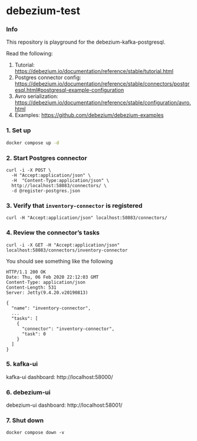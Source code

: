 # debezium-test

### Info

This repository is playground for the debezium-kafka-postgresql.

Read the following:

1. Tutorial: https://debezium.io/documentation/reference/stable/tutorial.html
2. Postgres connector config: https://debezium.io/documentation/reference/stable/connectors/postgresql.html#postgresql-example-configuration
3. Avro serialization: https://debezium.io/documentation/reference/stable/configuration/avro.html
4. Examples: https://github.com/debezium/debezium-examples

### 1. Set up

```sh
docker compose up -d
```

### 2. Start Postgres connector

```shell
curl -i -X POST \
  -H "Accept:application/json" \
  -H  "Content-Type:application/json" \
  http://localhost:58083/connectors/ \
  -d @register-postgres.json
```

### 3. Verify that `inventory-connector` is registered

```shell
curl -H "Accept:application/json" localhost:58083/connectors/
```

### 4. Review the connector’s tasks

```shell
curl -i -X GET -H "Accept:application/json" localhost:58083/connectors/inventory-connector
```

You should see something like the following

```text
HTTP/1.1 200 OK
Date: Thu, 06 Feb 2020 22:12:03 GMT
Content-Type: application/json
Content-Length: 531
Server: Jetty(9.4.20.v20190813)

{
  "name": "inventory-connector",
  ...
  "tasks": [
    {
      "connector": "inventory-connector",  
      "task": 0
    }
  ]
}
```

### 5. kafka-ui

kafka-ui dashboard: http://localhost:58000/

### 6. debezium-ui

debezium-ui dashboard: http://localhost:58001/

### 7. Shut down

```shell
docker compose down -v
```